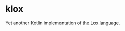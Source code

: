 # klox
Yet another Kotlin implementation of [the Lox language](https://github.com/munificent/craftinginterpreters/).
